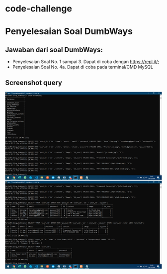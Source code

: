 # code-challenge

# Penyelesaian Soal DumbWays

## Jawaban dari soal DumbWays:

  * Penyelesaian Soal No. 1 sampai 3. Dapat di coba dengan https://repl.it/;
  * Penyelesaian Soal No. 4a. Dapat di coba pada terminal/CMD MySQL
## Screenshot query
![ss1](https://github.com/kevadamar/code-challenge/blob/master/ss4a1.png)
![ss2](https://github.com/kevadamar/code-challenge/blob/master/ss4a2.png)

